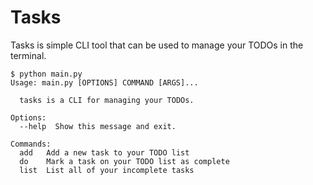 # Tasks
Tasks is simple CLI tool that can be used to manage your TODOs in the terminal.

```
$ python main.py
Usage: main.py [OPTIONS] COMMAND [ARGS]...

  tasks is a CLI for managing your TODOs.

Options:
  --help  Show this message and exit.

Commands:
  add   Add a new task to your TODO list
  do    Mark a task on your TODO list as complete
  list  List all of your incomplete tasks
```
